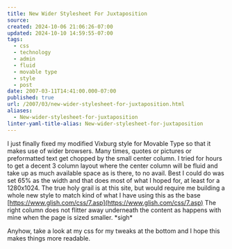 ```yaml
---
title: New Wider Stylesheet For Juxtaposition
source: 
created: 2024-10-06 21:06:26-07:00
updated: 2024-10-10 14:59:55-07:00
tags:
  - css
  - technology
  - admin
  - fluid
  - movable type
  - style
  - post
date: 2007-03-11T14:41:00.000-07:00
published: true
url: /2007/03/new-wider-stylesheet-for-juxtaposition.html
aliases:
  - New-wider-stylesheet-for-juxtaposition
linter-yaml-title-alias: New-wider-stylesheet-for-juxtaposition
---
```



I just finally fixed my modified Vixburg style for Movable Type so that it makes use of wider browsers. Many times, quotes or pictures or preformatted text get chopped by the small center column. I tried for hours to get a decent 3 column layout where the center column will be fluid and take up as much available space as is there, to no avail. Best I could do was set 65% as the width and that does most of what I hoped for, at least for a 1280x1024. The true holy grail is at this site, but would require me building a whole new style to match kind of what I have using this as the base [https://www.glish.com/css/7.asp](https://www.glish.com/css/7.asp) The right column does not flitter away underneath the content as happens with mine when the page is sized smaller. \*sigh\*  
  
Anyhow, take a look at my css for my tweaks at the bottom and I hope this makes things more readable.